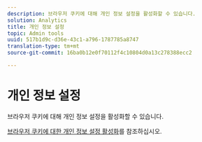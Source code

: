 ```yaml
---
description: 브라우저 쿠키에 대해 개인 정보 설정을 활성화할 수 있습니다.
solution: Analytics
title: 개인 정보 설정
topic: Admin tools
uuid: 517b1d9c-d36e-43c1-a796-1787785a8747
translation-type: tm+mt
source-git-commit: 16ba0b12e0f70112f4c10804d0a13c278388ecc2

---
```



# 개인 정보 설정

브라우저 쿠키에 대해 개인 정보 설정을 활성화할 수 있습니다.

[브라우저 쿠키에 대한 개인 정보 설정 활성화](https://marketing.adobe.com/resources/help/en_US/whitepapers/cookies/browser_cookie_settings.html)를 참조하십시오.
